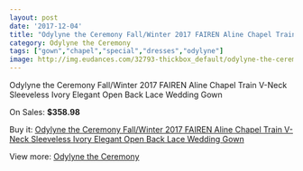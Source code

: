 ```yaml
---
layout: post
date: '2017-12-04'
title: "Odylyne the Ceremony Fall/Winter 2017 FAIREN Aline Chapel Train V-Neck Sleeveless Ivory Elegant Open Back Lace Wedding Gown"
category: Odylyne the Ceremony
tags: ["gown","chapel","special","dresses","odylyne"]
image: http://img.eudances.com/32793-thickbox_default/odylyne-the-ceremony-fall-winter-2017-fairen-aline-chapel-train-v-neck-sleeveless-ivory-elegant-open-back-lace-wedding-gown.jpg
---
```

Odylyne the Ceremony Fall/Winter 2017 FAIREN Aline Chapel Train V-Neck Sleeveless Ivory Elegant Open Back Lace Wedding Gown

On Sales: **$358.98**
<a href="https://www.eudances.com/en/odylyne-the-ceremony/10128-odylyne-the-ceremony-fall-winter-2017-fairen-aline-chapel-train-v-neck-sleeveless-ivory-elegant-open-back-lace-wedding-gown.html"><amp-img layout="responsive" width="600" height="600" src="//img.eudances.com/32793-thickbox_default/odylyne-the-ceremony-fall-winter-2017-fairen-aline-chapel-train-v-neck-sleeveless-ivory-elegant-open-back-lace-wedding-gown.jpg" alt="Odylyne the Ceremony Fall/Winter 2017 FAIREN Aline Chapel Train V-Neck Sleeveless Ivory Elegant Open Back Lace Wedding Gown 0" /></a>
<a href="https://www.eudances.com/en/odylyne-the-ceremony/10128-odylyne-the-ceremony-fall-winter-2017-fairen-aline-chapel-train-v-neck-sleeveless-ivory-elegant-open-back-lace-wedding-gown.html"><amp-img layout="responsive" width="600" height="600" src="//img.eudances.com/32797-thickbox_default/odylyne-the-ceremony-fall-winter-2017-fairen-aline-chapel-train-v-neck-sleeveless-ivory-elegant-open-back-lace-wedding-gown.jpg" alt="Odylyne the Ceremony Fall/Winter 2017 FAIREN Aline Chapel Train V-Neck Sleeveless Ivory Elegant Open Back Lace Wedding Gown 1" /></a>
<a href="https://www.eudances.com/en/odylyne-the-ceremony/10128-odylyne-the-ceremony-fall-winter-2017-fairen-aline-chapel-train-v-neck-sleeveless-ivory-elegant-open-back-lace-wedding-gown.html"><amp-img layout="responsive" width="600" height="600" src="//img.eudances.com/32796-thickbox_default/odylyne-the-ceremony-fall-winter-2017-fairen-aline-chapel-train-v-neck-sleeveless-ivory-elegant-open-back-lace-wedding-gown.jpg" alt="Odylyne the Ceremony Fall/Winter 2017 FAIREN Aline Chapel Train V-Neck Sleeveless Ivory Elegant Open Back Lace Wedding Gown 2" /></a>
<a href="https://www.eudances.com/en/odylyne-the-ceremony/10128-odylyne-the-ceremony-fall-winter-2017-fairen-aline-chapel-train-v-neck-sleeveless-ivory-elegant-open-back-lace-wedding-gown.html"><amp-img layout="responsive" width="600" height="600" src="//img.eudances.com/32795-thickbox_default/odylyne-the-ceremony-fall-winter-2017-fairen-aline-chapel-train-v-neck-sleeveless-ivory-elegant-open-back-lace-wedding-gown.jpg" alt="Odylyne the Ceremony Fall/Winter 2017 FAIREN Aline Chapel Train V-Neck Sleeveless Ivory Elegant Open Back Lace Wedding Gown 3" /></a>
<a href="https://www.eudances.com/en/odylyne-the-ceremony/10128-odylyne-the-ceremony-fall-winter-2017-fairen-aline-chapel-train-v-neck-sleeveless-ivory-elegant-open-back-lace-wedding-gown.html"><amp-img layout="responsive" width="600" height="600" src="//img.eudances.com/32794-thickbox_default/odylyne-the-ceremony-fall-winter-2017-fairen-aline-chapel-train-v-neck-sleeveless-ivory-elegant-open-back-lace-wedding-gown.jpg" alt="Odylyne the Ceremony Fall/Winter 2017 FAIREN Aline Chapel Train V-Neck Sleeveless Ivory Elegant Open Back Lace Wedding Gown 4" /></a>

Buy it: [Odylyne the Ceremony Fall/Winter 2017 FAIREN Aline Chapel Train V-Neck Sleeveless Ivory Elegant Open Back Lace Wedding Gown](https://www.eudances.com/en/odylyne-the-ceremony/10128-odylyne-the-ceremony-fall-winter-2017-fairen-aline-chapel-train-v-neck-sleeveless-ivory-elegant-open-back-lace-wedding-gown.html "Odylyne the Ceremony Fall/Winter 2017 FAIREN Aline Chapel Train V-Neck Sleeveless Ivory Elegant Open Back Lace Wedding Gown")

View more: [Odylyne the Ceremony](https://www.eudances.com/en/160-odylyne-the-ceremony "Odylyne the Ceremony")